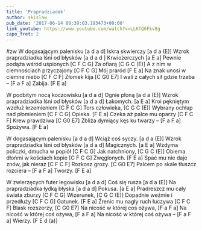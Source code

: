 ```yaml
---
title: 'Prapradziadek'
author: skislaw
pub_date: '2017-06-14 09:39:03.193473+00:00'
link_youtube: https://www.youtube.com/watch?v=LLKfQ6Fkv8g
capo_fret: 2
---
```


#zw
W dogasającym palenisku	[a d a d]
Iskra skwierczy	[a d a (E)]
Wzrok prapradziadka lśni od błysków	[a d a d ]
Krwiożerczych	[a E a]
Pewnie podąża wśród uśpionych	[C F C G]
Za ofiarą	[C G C (E)]
A z nim w ciemnościach przyczajony	[C F C G]
Mój praród	[F E a]
Na znak unosi w ciemne niebo	[C F C F]
Złomek kija	[C G0 E7]
I wali z całych sił gdzie trzeba –	[F a F a]
Zabija.	[F E a]
	
W podbitym nocą koczowisku	[a d a d]
Ognie płoną	[a d a (E)]
Wzrok prapradziadka lśni od błysków	[a d a d] 
Łakomych.	[a E a]
Kroi pękniętym wzdłuż krzemieniem	[C F C G]
Tors człowieka,	[C G C (E)]
Wybrany ochłap nad płomieniem	[C F C G]
Opieka.	[F E a]
Czeka aż palce mu oparzy	[C F C F]
Krew prawdziwa	[C G0 E7]
Zbliża dymiący kęs ku twarzy –	[F a F a]
Spożywa.	[F E a]

W dogasającym palenisku	[a d a d]
Wciąż coś syczy.	[a d a (E)]
Wzrok prapradziadka lśni od błysków	[a d a d] 
Magicznych.	[a E a]
Wzdyma policzki, dmucha w popiół 	[C F C G]
Jak natchniony,	[C G C (E)]
Obiema dłońmi w kościach kopie	[C F C G]
Zwęglonych.	[F E a]
Spać mu nie daje znów, jak nieraz	[C F C F]
Rozkosz grozy.	[C G0 E7]
Palcem po skale tłuszcz rozciera –	[F a F a]
Tworzy.	[F E a]
	
W zwierzęcych futer legowisku 	[a d a d]
Coś się rusza	[a d a (E)]
Na prapradziadka łydką błyska	[a d a d] 
Pokusa.	[a E a]
Pradreszcz mu cały świata zburzy	[C F C G]
Wizerunek,	[C G C (E)]
Dopadnie weźmie i przedłuży	[C F C G]
Gatunek.	[F E a]
Źrenic mu nagły ruch łuczywa	[C F C F]
Blask rozszerzy,	[C G0 E7]
Na nicość w której coś ożywa,	[F a F a]
Na nicość w której coś ożywa,	[F a F a]
Na nicość w której coś ożywa –	[F a F a]
Wierzy.	[F E d (a)]